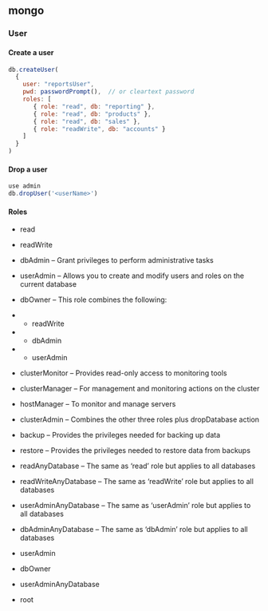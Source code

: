 ## mongo

### User

#### Create a user

```js
db.createUser(
  {
    user: "reportsUser",
    pwd: passwordPrompt(),  // or cleartext password
    roles: [
       { role: "read", db: "reporting" },
       { role: "read", db: "products" },
       { role: "read", db: "sales" },
       { role: "readWrite", db: "accounts" }
    ]
  }
)
```

#### Drop a user

```js
use admin
db.dropUser('<userName>')
```

#### Roles

* read
* readWrite

* dbAdmin – Grant privileges to perform administrative tasks
* userAdmin – Allows you to create and modify users and roles on the current database
* dbOwner – This role combines the following:
* * readWrite
* * dbAdmin
* * userAdmin

* clusterMonitor – Provides read-only access to monitoring tools
* clusterManager – For management and monitoring actions on the cluster
* hostManager – To monitor and manage servers
* clusterAdmin – Combines the other three roles plus dropDatabase action

* backup – Provides the privileges needed for backing up data
* restore – Provides the privileges needed to restore data from backups

* readAnyDatabase – The same as ‘read’ role but applies to all databases
* readWriteAnyDatabase – The same as ‘readWrite’ role but applies to all databases
* userAdminAnyDatabase – The same as ‘userAdmin’ role but applies to all databases
* dbAdminAnyDatabase – The same as ‘dbAdmin’ role but applies to all databases

* userAdmin
* dbOwner
* userAdminAnyDatabase

* root

